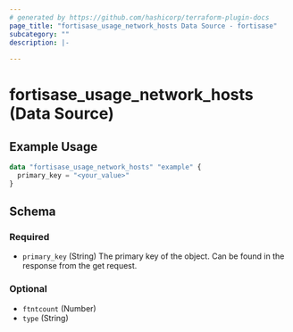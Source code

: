 ```yaml
---
# generated by https://github.com/hashicorp/terraform-plugin-docs
page_title: "fortisase_usage_network_hosts Data Source - fortisase"
subcategory: ""
description: |-
  
---
```


# fortisase_usage_network_hosts (Data Source)



## Example Usage

```terraform
data "fortisase_usage_network_hosts" "example" {
  primary_key = "<your_value>"
}
```

<!-- schema generated by tfplugindocs -->
## Schema

### Required

- `primary_key` (String) The primary key of the object. Can be found in the response from the get request.

### Optional

- `ftntcount` (Number)
- `type` (String)
